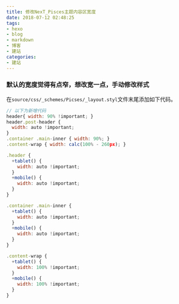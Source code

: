 ```yaml
---
title: 修改NexT_Pisces主题内容区宽度
date: 2018-07-12 02:48:25
tags:
- hexo
- blog
- markdown
- 博客
- 建站
categories:
- 建站
---
```


### 默认的宽度觉得有点窄，想改宽一点，手动修改样式
在`source/css/_schemes/Picses/_layout.styl`文件末尾添加如下代码。

```javascript
// 以下为新增代码
header{ width: 90% !important; }
header.post-header {
  width: auto !important;
}
.container .main-inner { width: 90%; }
.content-wrap { width: calc(100% - 260px); }

.header {
  +tablet() {
    width: auto !important;
  }
  +mobile() {
    width: auto !important;
  }
}

.container .main-inner {
  +tablet() {
    width: auto !important;
  }
  +mobile() {
    width: auto !important;
  }
}

.content-wrap {
  +tablet() {
    width: 100% !important;
  }
  +mobile() {
    width: 100% !important;
  }
}
```

<!--more-->
